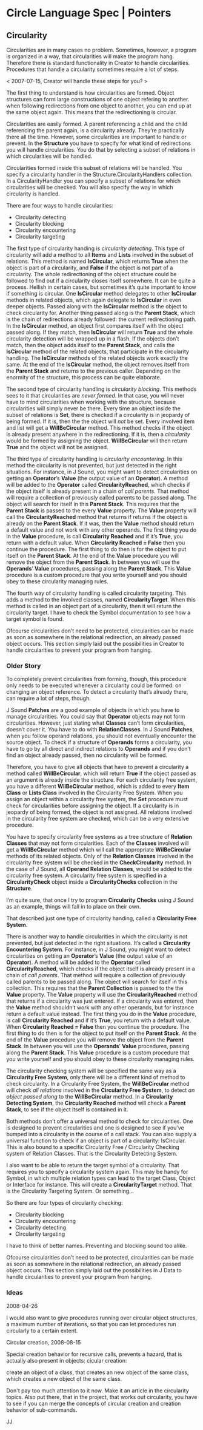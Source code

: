 ﻿Circle Language Spec | Pointers
===============================

Circularity
-----------

Circularities are in many cases no problem. Sometimes, however, a program is organized in a way, that circularities will make the program hang. Therefore there is standard functionality in Creator to handle circularities. Procedures that handle a circularity sometimes require a lot of steps.

< 2007-07-15, Creator will handle these steps for you? >

The first thing to understand is how circularities are formed. Object structures can form large constructions of one object refering to another. when following redirections from one object to another, you can end up at the same object again. This means that the redirectioning is circular.

Circularities are easily formed. A parent referencing a child and the child referencing the parent again, is a circularity already. They’re practically there all the time. However, some circularities are important to handle or prevent. In the __Structure__ you have to specify for what kind of redirections you will handle circularities. You do that by selecting a subset of relations in which circularities will be handled.

Circularities formed inside this subset of relations will be handled. You specify a circularity handler in the Structure.CircularityHandlers collection. In a CircularityHandler you can specify a subset of relations for which circularities will be checked. You will also specify the way in which circularity is handled.

There are four ways to handle circularities:

- Circularity detecting
- Circularity blocking
- Circularity encountering
- Circularity targeting

The first type of circularity handing is *circularity detecting*. This type of circularity will add a method to all __Items__ and __Lists__ involved in the subset of relations. This method is named __IsCircular__, which returns __True__ when the object is part of a circularity, and __False__ if the object is not part of a circularity. The whole redirectioning of the object structure could be followed to find out if a circularity closes itself somewhere. It can be quite a process. Hellish in certain cases, but sometimes it’s quite important to know if something is circular. One __IsCircular__ method delegates to other __IsCircular__ methods in related objects, which again delegate to __IsCircular__ in even deeper objects. Passed along with the __IsCircular__ method is the object to check circularity for. Another thing passed along is the __Parent Stack__, which is the chain of redirections already followed: the current redirectioning path. In the __IsCircular__ method, an object first compares itself with the object passed along. If they match, then __IsCircular__ will return __True__ and the whole circularity detection will be wrapped up in a flash. If the objects don’t match, then the object adds itself to the __Parent Stack__, and calls the __IsCircular__ method of the related objects, that participate in the circularity handling. The __IsCircular__ methods of the related objects work exactly the same. At the end of the __IsCircular__ method, the object removes itself from the __Parent Stack__ and returns to the previous caller. Depending on the enormity of the structure, this process can be quite elaborate.

The second type of circularity handling is *circularity blocking*. This methods sees to it that circularities are *never formed*. In that case, you will never have to mind circularities when working with the structure, because circularities will simply never be there. Every time an object inside the subset of relations is __Set__, there is checked if a circularity is in jeopardy of being formed. If it is, then the the object will *not* be set. Every involved item and list will get a __WillBeCircular__ method. This method checks if the object is already present anywhere in the redirectioning. If it is, then a *circularity* would be formed by assigning the object. __WillBeCircular__ will then return __True__ and the object will not be assigned.

The third type of circularity handling is *circularity encountering*. In this method the circularity is not prevented, but just detected in the right situations. For instance, in J Sound, you might want to detect circularities on getting an __Operator__’s __Value__ (the output value of an __Operator__). A method will be added to the __Operator__ called __CircularityReached__, which checks if the object itself is already present in a chain of *call parents*. That method will require a collection of previously called parents to be passed along. The object will search for itself in this __Parent Stack__. This requires that the __Parent Stack__ is passed to the every __Value__ property. The __Value__ property will call the __CircularityReached__ method that returns if returns if the object is already on the __Parent Stack__. If it was, then the __Value__ method should return a default value and not work with any other operands. The first thing you do in the __Value__ procedure, is call __Circularity Reached__ and if it’s __True__, you return with a default value. When __Circularity Reached = False__ then you continue the procedure. The first thing to do then is for the object to put itself on the __Parent Stack__. At the end of the __Value__ procedure you will remove the object from the __Parent Stack__. In between you will use the __Operands__’ __Value__ procedures, passing along the __Parent Stack__. This __Value__ procedure is a custom procedure that you write yourself and you should obey to these circularity managing rules.

The fourth way of circularity handling is called circularity targeting. This adds a method to the involved classes, named __CircularityTarget__. When this method is called in an object part of a circularity, then it will return the circularity target. I have to check the Symbol documentation to see how a target symbol is found.

Ofcourse circularities don’t need to be protected, circularities can be made as soon as somewhere in the relational redirection, an already passed object occurs. This section simply laid out the possibilities in Creator to handle circularities to prevent your program from hanging.

### Older Story

To completely prevent circularities from forming, though, this procedure only needs to be executed whenever a circularity could be formed: on changing an object reference. To detect a circularity that’s already there, can require a lot of steps, though.

J Sound __Patches__ are a good example of objects in which you have to manage circularities. You could say that __Operator__ objects may not form circularities. However, just stating what __Classes__ can’t form circularities, doesn’t cover it. You have to do with __RelationClasses__. In J Sound __Patches__, when you follow operand relations, you should not eventually encounter the source object. To check if a structure of __Operands__ forms a circularity, you have to go by all direct and indirect relations to __Operands__ and if you don’t find an object already passed, then no circularity will be formed.

Therefore, you have to give all objects that have to prevent a circularity a method called __WillBeCircular__, which will return __True__ if the object passed as an argument is already inside the structure. For each circularity free system, you have a different __WilBeCircular__ method, which is added to every __Item Class__ or __Lists Class__ involved in the Circularity Free System. When you assign an object within a circularity free system, the __Set__ procedure must check for circularities before assigning the object. If a circularity is in jeopardy of being formed, the object is not assigned. All relations involved in the circularity free system are checked, which can be a very extensive procedure.

You have to specify circularity free systems as a tree structure of __Relation Classes__ that may not form circularities. Each of the __Classes__ involved will get a __WillBeCircular__ method which will call the appropriate __WilBeCircular__ methods of its related objects. Only of the __Relation Classes__ involved in the circularity free system will be checked in the __CheckCircularity__ method. In the case of J Sound, all __Operand Relation Classes__, would be added to the circularity free system. A circularity free system is specified in a __CircularityCheck__ object inside a __CircularityChecks__ collection in the __Structure__.

I’m quite sure, that once I try to program __Circularity Checks__ using J Sound as an example, things will fall in to place on their own.

That described just one type of circularity handing, called a __Circularity Free System__.

There is another way to handle circularities in which the circularity is not prevented, but just detected in the right situations. It’s called a __Circularity Encountering System__. For instance, in J Sound, you might want to detect circularities on getting an __Operator__’s __Value__ (the output value of an __Operator__). A method will be added to the __Operator__ called __CircularityReached__, which checks if the object itself is already present in a chain of *call parents*. That method will require a collection of previously called parents to be passed along. The object will search for itself in this collection. This requires that the __Parent Collection__ is passed to the the __Value__ property. The __Value__ property will use the __CircularityReached__ method that returns if a circularity was just entered. If a circularity was entered, then the __Value__ method shouldn’t work with any other operands, but for instance return a default value instead. The first thing you do in the __Value__ procedure, is call __Circularity Reached__ and if it’s __True__, you return with a default value. When __Circularity Reached = False__ then you continue the procedure. The first thing to do then is for the object to put itself on the __Parent Stack__. At the end of the __Value__ procedure you will remove the object from the __Parent Stack__. In between you will use the __Operands__’ __Value__ procedures, passing along the __Parent Stack__. This __Value__ procedure is a custom procedure that you write yourself and you should obey to these circularity managing rules.

The circularity checking system will be specified the same way as a __Circularity Free System__, only there will be a different kind of method to check circularity. In a Circularity Free System, the __WillBeCircular__ method will check *all relations* involved in the __Circularity Free System__, to detect *an object passed along* to the __WillBeCircular__ method. In a __Circularity Detecting System__, the __Circularity Reached__ method will check a __Parent Stack__, to see if the object itself is contained in it.

Both methods don’t offer a universal method to check for circularities. One is designed to prevent circularities and one is designed to see if you’ve bumped into a circularity in the course of a call stack. You can also supply a universal function to check if an object is part of a circularity: IsCircular. This is also bound to a specific Circularity Free / Circularity Checking system of Relation Classes. That is the Circularity Detecting System.

I also want to be able to return the target symbol of a circularity. That requires you to specify a circularity system again. This may be handy for Symbol, in which multiple relation types can lead to the target Class, Object or Interface for instance. This will create a __CircularityTarget__ method. That is the Circularity Targeting System. Or something…

So there are four types of circularity checking:

- Circularity blocking
- Circularity encountering
- Circularity detecting
- Circularity targeting

I have to think of better names. Preventing and blocking sound too alike.

Ofcourse circularities don’t need to be protected, circularities can be made as soon as somewhere in the relational redirection, an already passed object occurs. This section simply laid out the possibilities in J Data to handle circularities to prevent your program from hanging.

### Ideas

2008-04-26

I would also want to give procedures running over circular object structures, a maximum number of iterations, so that you can let procedures run circularly to a certain extent.


Circular creation,
2008-08-15

Special creation behavior for recursive calls,
prevents a hazard, that is actually also
present in objects: cicular creation:

create an object of a class,
that creates an new object of the same class,
which creates a new object of the same class.

Don't pay too much attention to it now.
Make it an article in the circularity topics.
Also put there, that in the project,
that works out circularity, you have
to see if you can merge the concepts of
circular creation and creation behavior of sub-commands.

JJ